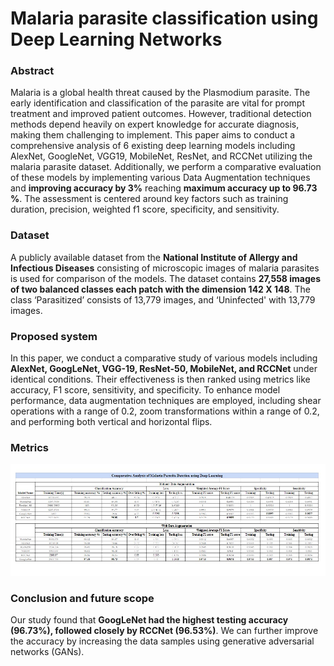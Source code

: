 # Malaria parasite classification using Deep Learning Networks

### Abstract

Malaria is a global health threat caused by the Plasmodium parasite. The early identification and classification of the parasite are vital for prompt treatment and improved patient outcomes. However, traditional detection methods depend heavily on expert knowledge for accurate diagnosis,
making them challenging to implement. This paper aims to conduct a comprehensive analysis of 6 existing deep learning models including AlexNet, GoogleNet, VGG19, MobileNet, ResNet, and RCCNet utilizing the malaria parasite dataset. Additionally, we perform a comparative evaluation of these models by implementing various Data Augmentation techniques and **improving accuracy by 3%** reaching **maximum accuracy up to 96.73 %**. The assessment is centered around key factors such as training duration, precision, weighted f1 score, specificity, and sensitivity.

### Dataset
A publicly available dataset from the **National Institute of Allergy and Infectious Diseases** consisting of microscopic images of malaria parasites is used for comparison of the models. The dataset contains **27,558 images of two balanced classes each patch with the dimension 142 X 148**. The class ‘Parasitized’ consists of 13,779 images, and ‘Uninfected' with 13,779 images.

### Proposed system

In this paper, we conduct a comparative study of various models including **AlexNet, GoogLeNet, VGG-19, ResNet-50, MobileNet, and RCCNet** under identical conditions. Their effectiveness is then ranked using metrics like accuracy, F1 score, sensitivity, and specificity. To enhance model performance, data augmentation techniques are employed, including shear operations with a range of 0.2, zoom transformations within a range of 0.2, and performing both vertical and horizontal flips.

### Metrics

![Metrics](https://github.com/ritish1082/Malaria-parasite-classification-using-Deep-Learning-Networks/blob/main/Metircs%20Comparision.jpg)


### Conclusion and future scope

Our study found that **GoogLeNet had the highest testing accuracy (96.73%), followed closely by RCCNet (96.53%)**. We can further improve the accuracy by increasing the data samples using generative adversarial networks (GANs).

